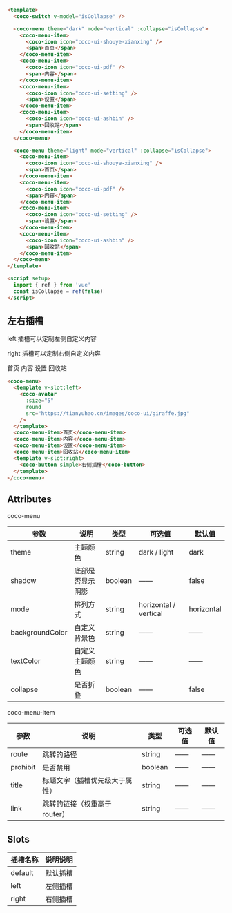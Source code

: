 ```html
<template>
  <coco-switch v-model="isCollapse" />

  <coco-menu theme="dark" mode="vertical" :collapse="isCollapse">
    <coco-menu-item>
      <coco-icon icon="coco-ui-shouye-xianxing" />
      <span>首页</span>
    </coco-menu-item>
    <coco-menu-item>
      <coco-icon icon="coco-ui-pdf" />
      <span>内容</span>
    </coco-menu-item>
    <coco-menu-item>
      <coco-icon icon="coco-ui-setting" />
      <span>设置</span>
    </coco-menu-item>
    <coco-menu-item>
      <coco-icon icon="coco-ui-ashbin" />
      <span>回收站</span>
    </coco-menu-item>
  </coco-menu>

  <coco-menu theme="light" mode="vertical" :collapse="isCollapse">
    <coco-menu-item>
      <coco-icon icon="coco-ui-shouye-xianxing" />
      <span>首页</span>
    </coco-menu-item>
    <coco-menu-item>
      <coco-icon icon="coco-ui-pdf" />
      <span>内容</span>
    </coco-menu-item>
    <coco-menu-item>
      <coco-icon icon="coco-ui-setting" />
      <span>设置</span>
    </coco-menu-item>
    <coco-menu-item>
      <coco-icon icon="coco-ui-ashbin" />
      <span>回收站</span>
    </coco-menu-item>
  </coco-menu>
</template>

<script setup>
  import { ref } from 'vue'
  const isCollapse = ref(false)
</script>
```

## 左右插槽

left 插槽可以定制左侧自定义内容

right 插槽可以定制右侧自定义内容

<coco-menu>
  <template v-slot:left>
    <coco-avatar
      :size="5"
      round
      src="https://tianyuhao.cn/images/coco-ui/giraffe.jpg"
    />
  </template>
  <coco-menu-item>首页</coco-menu-item>
  <coco-menu-item>内容</coco-menu-item>
  <coco-menu-item>设置</coco-menu-item>
  <coco-menu-item>回收站</coco-menu-item>
  <template v-slot:right>
    <coco-button style="margin:0" simple>右侧插槽</coco-button>
  </template>
</coco-menu>

```html
<coco-menu>
  <template v-slot:left>
    <coco-avatar
      :size="5"
      round
      src="https://tianyuhao.cn/images/coco-ui/giraffe.jpg"
    />
  </template>
  <coco-menu-item>首页</coco-menu-item>
  <coco-menu-item>内容</coco-menu-item>
  <coco-menu-item>设置</coco-menu-item>
  <coco-menu-item>回收站</coco-menu-item>
  <template v-slot:right>
    <coco-button simple>右侧插槽</coco-button>
  </template>
</coco-menu>
```

## Attributes

coco-menu

| 参数            | 说明             | 类型    | 可选值                | 默认值     |
| --------------- | ---------------- | ------- | --------------------- | ---------- |
| theme           | 主题颜色         | string  | dark / light          | dark       |
| shadow          | 底部是否显示阴影 | boolean | ——                    | false      |
| mode            | 排列方式         | string  | horizontal / vertical | horizontal |
| backgroundColor | 自定义背景色     | string  | ——                    | ——         |
| textColor       | 自定义主题颜色   | string  | ——                    | ——         |
| collapse        | 是否折叠         | boolean | ——                    | false      |

coco-menu-item

| 参数     | 说明                           | 类型    | 可选值 | 默认值 |
| -------- | ------------------------------ | ------- | ------ | ------ |
| route    | 跳转的路径                     | string  | ——     | ——     |
| prohibit | 是否禁用                       | boolean | ——     | ——     |
| title    | 标题文字（插槽优先级大于属性） | string  | ——     | ——     |
| link     | 跳转的链接（权重高于 router）  | string  | ——     | ——     |

## Slots

| 插槽名称 | 说明说明 |
| -------- | -------- |
| default  | 默认插槽 |
| left     | 左侧插槽 |
| right    | 右侧插槽 |
